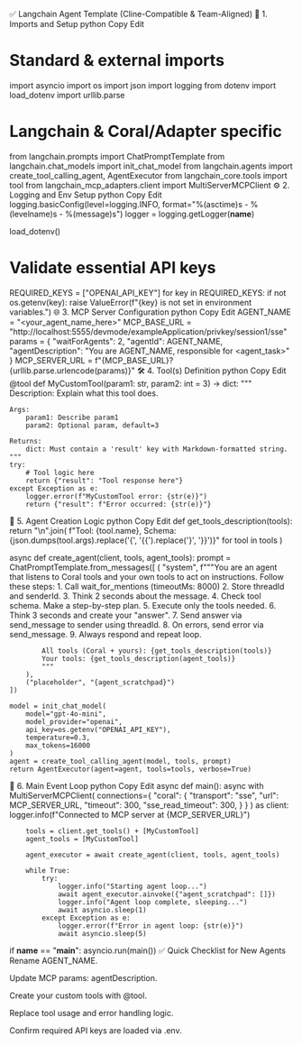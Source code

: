 ✅ Langchain Agent Template (Cline-Compatible & Team-Aligned)
🧩 1. Imports and Setup
python
Copy
Edit
# Standard & external imports
import asyncio
import os
import json
import logging
from dotenv import load_dotenv
import urllib.parse

# Langchain & Coral/Adapter specific
from langchain.prompts import ChatPromptTemplate
from langchain.chat_models import init_chat_model
from langchain.agents import create_tool_calling_agent, AgentExecutor
from langchain_core.tools import tool
from langchain_mcp_adapters.client import MultiServerMCPClient
⚙️ 2. Logging and Env Setup
python
Copy
Edit
logging.basicConfig(level=logging.INFO, format="%(asctime)s - %(levelname)s - %(message)s")
logger = logging.getLogger(__name__)

load_dotenv()

# Validate essential API keys
REQUIRED_KEYS = ["OPENAI_API_KEY"]
for key in REQUIRED_KEYS:
    if not os.getenv(key):
        raise ValueError(f"{key} is not set in environment variables.")
🌐 3. MCP Server Configuration
python
Copy
Edit
AGENT_NAME = "<your_agent_name_here>"
MCP_BASE_URL = "http://localhost:5555/devmode/exampleApplication/privkey/session1/sse"
params = {
    "waitForAgents": 2,
    "agentId": AGENT_NAME,
    "agentDescription": "You are AGENT_NAME, responsible for <agent_task>"
}
MCP_SERVER_URL = f"{MCP_BASE_URL}?{urllib.parse.urlencode(params)}"
🛠️ 4. Tool(s) Definition
python
Copy
Edit
@tool
def MyCustomTool(param1: str, param2: int = 3) -> dict:
    """
    Description: Explain what this tool does.
    
    Args:
        param1: Describe param1
        param2: Optional param, default=3

    Returns:
        dict: Must contain a 'result' key with Markdown-formatted string.
    """
    try:
        # Tool logic here
        return {"result": "Tool response here"}
    except Exception as e:
        logger.error(f"MyCustomTool error: {str(e)}")
        return {"result": f"Error occurred: {str(e)}"}
🧠 5. Agent Creation Logic
python
Copy
Edit
def get_tools_description(tools):
    return "\n".join(
        f"Tool: {tool.name}, Schema: {json.dumps(tool.args).replace('{', '{{').replace('}', '}}')}"
        for tool in tools
    )

async def create_agent(client, tools, agent_tools):
    prompt = ChatPromptTemplate.from_messages([
        (
            "system",
            f"""You are an agent that listens to Coral tools and your own tools to act on instructions.
            Follow these steps:
            1. Call wait_for_mentions (timeoutMs: 8000)
            2. Store threadId and senderId.
            3. Think 2 seconds about the message.
            4. Check tool schema. Make a step-by-step plan.
            5. Execute only the tools needed.
            6. Think 3 seconds and create your "answer".
            7. Send answer via send_message to sender using threadId.
            8. On errors, send error via send_message.
            9. Always respond and repeat loop.

            All tools (Coral + yours): {get_tools_description(tools)}
            Your tools: {get_tools_description(agent_tools)}
            """
        ),
        ("placeholder", "{agent_scratchpad}")
    ])

    model = init_chat_model(
        model="gpt-4o-mini",
        model_provider="openai",
        api_key=os.getenv("OPENAI_API_KEY"),
        temperature=0.3,
        max_tokens=16000
    )
    agent = create_tool_calling_agent(model, tools, prompt)
    return AgentExecutor(agent=agent, tools=tools, verbose=True)
🔄 6. Main Event Loop
python
Copy
Edit
async def main():
    async with MultiServerMCPClient(
        connections={
            "coral": {
                "transport": "sse",
                "url": MCP_SERVER_URL,
                "timeout": 300,
                "sse_read_timeout": 300,
            }
        }
    ) as client:
        logger.info(f"Connected to MCP server at {MCP_SERVER_URL}")
        
        tools = client.get_tools() + [MyCustomTool]
        agent_tools = [MyCustomTool]
        
        agent_executor = await create_agent(client, tools, agent_tools)
        
        while True:
            try:
                logger.info("Starting agent loop...")
                await agent_executor.ainvoke({"agent_scratchpad": []})
                logger.info("Agent loop complete, sleeping...")
                await asyncio.sleep(1)
            except Exception as e:
                logger.error(f"Error in agent loop: {str(e)}")
                await asyncio.sleep(5)

if __name__ == "__main__":
    asyncio.run(main())
✅ Quick Checklist for New Agents
 Rename AGENT_NAME.

 Update MCP params: agentDescription.

 Create your custom tools with @tool.

 Replace tool usage and error handling logic.

 Confirm required API keys are loaded via .env.